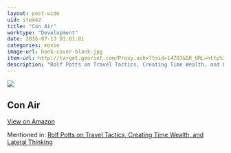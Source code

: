 ```yaml
---
layout: post-wide
uid: item42
title: "Con Air"
worktype: "Development"
date: 2016-07-13 01:01:01
categories: movie
image-url: book-cover-blank.jpg
item-url: http://target.georiot.com/Proxy.ashx?tsid=14707&GR_URL=http%3A%2F%2Fwww.amazon.com%2FCon-Air-Nicolas-Cage%2Fdp%2FB004DMTCNM%2F
description: "Rolf Potts on Travel Tactics, Creating Time Wealth, and Lateral Thinking"
---
```

<a href="http://target.georiot.com/Proxy.ashx?tsid=14707&GR_URL=http%3A%2F%2Fwww.amazon.com%2FCon-Air-Nicolas-Cage%2Fdp%2FB004DMTCNM%2F" target="blank"><img src="../../../../img/thumbs/book-cover-blank.jpg" class="prod-img"></a>
<h2>Con Air</h2>
<p><a class="btn btn-primary" href="http://target.georiot.com/Proxy.ashx?tsid=14707&GR_URL=http%3A%2F%2Fwww.amazon.com%2FCon-Air-Nicolas-Cage%2Fdp%2FB004DMTCNM%2F" target="blank">View on Amazon</a><p>
<p>Mentioned in: <a href="http://fourhourworkweek.com/2014/11/04/rolf-potts/" target="blank">Rolf Potts on Travel Tactics, Creating Time Wealth, and Lateral Thinking</a></p>
